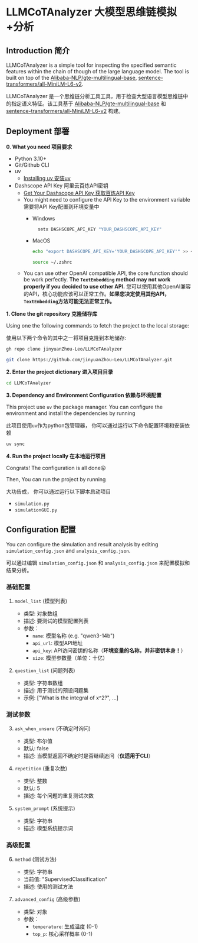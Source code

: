 # LLMCoTAnalyzer 大模型思维链模拟+分析

## Introduction 简介
LLMCoTAnalyzer is a simple tool for inspecting the specified semantic features within the chain of though of the large language model. The tool is built on top of the [Alibaba-NLP/gte-multilingual-base](https://huggingface.co/Alibaba-NLP/gte-multilingual-base), [sentence-transformers/all-MiniLM-L6-v2](https://huggingface.co/sentence-transformers/all-MiniLM-L6-v2).

LLMCoTAnalyzer 是一个思维链分析工具工具，用于检查大型语言模型思维链中的指定语义特征。该工具基于 [Alibaba-NLP/gte-multilingual-base](https://huggingface.co/Alibaba-NLP/gte-multilingual-base) 和 [sentence-transformers/all-MiniLM-L6-v2](https://huggingface.co/sentence-transformers/all-MiniLM-L6-v2) 构建。

## Deployment 部署
**0. What you need 项目要求**
- Python 3.10+
- Git/Github CLI
- uv 
  - [Installing uv 安装uv](https://docs.astral.sh/uv/getting-started/installation/)
- Dashscope API Key 阿里云百炼API密钥
  - [Get Your Dashscope API Key 获取百炼API Key](https://bailian.console.aliyun.com/?tab=doc#/doc/?type=model&url=https%3A%2F%2Fhelp.aliyun.com%2Fdocument_detail%2F2840915.html&renderType=iframe)
  - You might need to configure the API Key to the environment variable 需要将API Key配置到环境变量中
    - Windows
      ```bash
        setx DASHSCOPE_API_KEY "YOUR_DASHSCOPE_API_KEY"
        ```

    - MacOS
        ```bash
        echo "export DASHSCOPE_API_KEY='YOUR_DASHSCOPE_API_KEY'" >> ~/.zshrc
        
        source ~/.zshrc
        ```
  - You can use other OpenAI compatible API, the core function should be work perfectly. **The ```TextEmbedding``` method may not work properly if you decided to use other API.** 您可以使用其他OpenAI兼容的API，核心功能应该可以正常工作。**如果您决定使用其他API，```TextEmbedding```方法可能无法正常工作。**

**1. Clone the git repository 克隆储存库**

Using one the following commands to fetch the project to the local storage:

使用以下两个命令的其中之一将项目克隆到本地储存:
```bash
gh repo clone jinyuanZhou-Leo/LLMCoTAnalyzer
```
```bash
git clone https://github.com/jinyuanZhou-Leo/LLMCoTAnalyzer.git
```

**2. Enter the project dictionary 进入项目目录**
```bash
cd LLMCoTAnalyzer
```

**3. Dependency and Environment Configuration 依赖与环境配置**

This project use ```uv``` the package manager. You can configure the environment and install the dependencies by running

此项目使用```uv```作为python包管理器， 你可以通过运行以下命令配置环境和安装依赖
```bash
uv sync
```

**4. Run the project locally 在本地运行项目**

Congrats! The configuration is all done😛


Then, You can run the project by running


大功告成， 你可以通过运行以下脚本启动项目
- ```simulation.py```
- ```simulationGUI.py```

## Configuration 配置
You can configure the simulation and result analysis by editing ```simulation_config.json``` and ```analysis_config.json```.

可以通过编辑 ```simulation_config.json``` 和 ```analysis_config.json``` 来配置模拟和结果分析。

### 基础配置
1. `model_list` (模型列表)
   - 类型: 对象数组
   - 描述: 要测试的模型配置列表
   - 参数：
     - `name`: 模型名称 (e.g. "qwen3-14b")
     - `api_url`: 模型API地址
     - `api_key`: API访问密钥的名称（**环境变量的名称，并非密钥本身！**）
     - `size`: 模型参数量（单位：十亿）

2. `question_list` (问题列表)
   - 类型: 字符串数组
   - 描述: 用于测试的预设问题集
   - 示例: ["What is the integral of x^2?", ...]

### 测试参数
3. `ask_when_unsure` (不确定时询问)
   - 类型: 布尔值
   - 默认: false
   - 描述: 当模型返回不确定时是否继续追问（**仅适用于CLI**）

4. `repetition` (重复次数)
   - 类型: 整数 
   - 默认: 5
   - 描述: 每个问题的重复测试次数

5. `system_prompt` (系统提示)
   - 类型: 字符串
   - 描述: 模型系统提示词

### 高级配置
6. `method` (测试方法)
   - 类型: 字符串
   - 当前值: "SupervisedClassification"
   - 描述: 使用的测试方法

7. `advanced_config` (高级参数)
   - 类型: 对象
   - 参数：
     - `temperature`: 生成温度 (0-1)
     - `top_p`: 核心采样概率 (0-1)